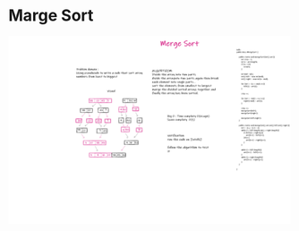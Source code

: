 # Marge Sort 

![Marge Sort](https://github.com/Maryam-n98/data-structures-and-algorithms/blob/code27/sort/app/src/BLOG/code29.png)

